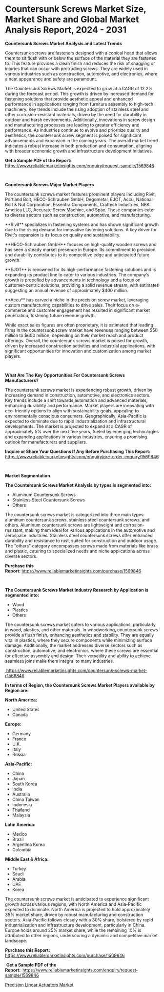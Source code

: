 <p><h1>Countersunk Screws Market Size, Market Share and Global Market Analysis Report, 2024 - 2031</h1></p><p><strong>Countersunk Screws Market Analysis and Latest Trends</strong></p>
<p><p>Countersunk screws are fasteners designed with a conical head that allows them to sit flush with or below the surface of the material they are fastened to. This feature provides a clean finish and reduces the risk of snagging or injuries that can occur with protruding screws. They are widely used in various industries such as construction, automotive, and electronics, where a neat appearance and safety are paramount.</p><p>The Countersunk Screws Market is expected to grow at a CAGR of 12.2% during the forecast period. This growth is driven by increased demand for fastening solutions that provide aesthetic appeal and enhanced performance in applications ranging from furniture assembly to high-tech machinery. Key trends include the rising adoption of stainless steel and other corrosion-resistant materials, driven by the need for durability in outdoor and harsh environments. Additionally, innovations in screw design and manufacturing processes are leading to greater efficiency and performance. As industries continue to evolve and prioritize quality and aesthetics, the countersunk screw segment is poised for significant advancements and expansion in the coming years. The overall market trend indicates a robust increase in both production and consumption, aligning with broader economic growth and infrastructure development initiatives.</p></p>
<p><strong>Get a Sample PDF of the Report:&nbsp;</strong> <a href="https://www.reliablemarketinsights.com/enquiry/request-sample/1569846?utm_campaign=1938&utm_medium=2&utm_source=Github&utm_content=ia&utm_term=29122024&utm_id=countersunk-screws">https://www.reliablemarketinsights.com/enquiry/request-sample/1569846</a></p>
<p>&nbsp;</p>
<p><strong>Countersunk Screws Major Market Players</strong></p>
<p><p>The countersunk screws market features prominent players including Rivit, Portland Bolt, HECO-Schrauben GmbH, Degometal, EJOT, Accu, National Bolt & Nut Corporation, Essentra Components, Craftech Industries, NBK America LLC, Accurate Screw Machine, and Spax. These companies cater to diverse sectors such as construction, automotive, and manufacturing.</p><p>**Rivit** specializes in fastening systems and has shown significant growth due to the rising demand for innovative fastening solutions. A key driver for Rivit's expansion is its focus on quality and sustainability. </p><p>**HECO-Schrauben GmbH** focuses on high-quality wooden screws and has seen a steady market presence in Europe. Its commitment to precision and durability contributes to its competitive edge and anticipated future growth.</p><p>**EJOT** is renowned for its high-performance fastening solutions and is expanding its product line to cater to various industries. The company’s growth is propelled by advancements in technology and a focus on customer-centric solutions, providing a solid revenue stream, with estimates suggesting an annual revenue of approximately $400 million.</p><p>**Accu** has carved a niche in the precision screw market, leveraging custom manufacturing capabilities to drive sales. Their focus on e-commerce and customer engagement has resulted in significant market penetration, fostering future revenue growth.</p><p>While exact sales figures are often proprietary, it is estimated that leading firms in the countersunk screw market have revenues ranging between $50 million to $600 million, depending on their market reach and product offerings. Overall, the countersunk screws market is poised for growth, driven by increased construction activities and industrial applications, with significant opportunities for innovation and customization among market players.</p></p>
<p>&nbsp;</p>
<p><strong>What Are The Key Opportunities For Countersunk Screws Manufacturers?</strong></p>
<p><p>The countersunk screws market is experiencing robust growth, driven by increasing demand in construction, automotive, and electronics sectors. Key trends include a shift towards automation and advanced materials, enhancing durability and performance. Market players are innovating with eco-friendly options to align with sustainability goals, appealing to environmentally conscious consumers. Geographically, Asia-Pacific is expected to dominate due to rapid industrialization and infrastructural developments. The market is projected to expand at a CAGR of approximately 5% over the next five years, fueled by emerging technologies and expanding applications in various industries, ensuring a promising outlook for manufacturers and suppliers.</p></p>
<p><strong>Inquire or Share Your Questions If Any Before Purchasing This Report:</strong> <a href="https://www.reliablemarketinsights.com/enquiry/pre-order-enquiry/1569846?utm_campaign=1938&utm_medium=2&utm_source=Github&utm_content=ia&utm_term=29122024&utm_id=countersunk-screws">https://www.reliablemarketinsights.com/enquiry/pre-order-enquiry/1569846</a></p>
<p>&nbsp;</p>
<p><strong>Market Segmentation</strong></p>
<p><strong>The Countersunk Screws Market Analysis by types is segmented into:</strong></p>
<p><ul><li>Aluminum Countersunk Screws</li><li>Stainless Steel Countersunk Screws</li><li>Others</li></ul></p>
<p><p>The countersunk screws market is categorized into three main types: aluminum countersunk screws, stainless steel countersunk screws, and others. Aluminum countersunk screws are lightweight and corrosion-resistant, making them ideal for various applications in the automotive and aerospace industries. Stainless steel countersunk screws offer enhanced durability and resistance to rust, suited for construction and outdoor usage. The "others" category encompasses screws made from materials like brass and plastic, catering to specialized needs and niche applications across diverse sectors.</p></p>
<p><strong>Purchase this Report:&nbsp;</strong><a href="https://www.reliablemarketinsights.com/purchase/1569846?utm_campaign=1938&utm_medium=2&utm_source=Github&utm_content=ia&utm_term=29122024&utm_id=countersunk-screws">https://www.reliablemarketinsights.com/purchase/1569846</a></p>
<p>&nbsp;</p>
<p><strong>The Countersunk Screws Market Industry Research by Application is segmented into:</strong></p>
<p><ul><li>Wood</li><li>Plastics</li><li>Others</li></ul></p>
<p><p>The countersunk screws market caters to various applications, particularly in wood, plastics, and other materials. In woodworking, countersunk screws provide a flush finish, enhancing aesthetics and stability. They are equally vital in plastics, where they secure components while minimizing surface damage. Additionally, the market addresses diverse sectors such as construction, automotive, and electronics, where these screws are essential for effective assembly and design. Their versatility and ability to achieve seamless joins make them integral to many industries.</p></p>
<p><a href="https://www.reliablemarketinsights.com/countersunk-screws-market-r1569846?utm_campaign=1938&utm_medium=2&utm_source=Github&utm_content=ia&utm_term=29122024&utm_id=countersunk-screws">&nbsp;https://www.reliablemarketinsights.com/countersunk-screws-market-r1569846</a></p>
<p><strong>In terms of Region, the Countersunk Screws Market Players available by Region are:</strong></p>
<p>
    <p> <strong> North America: </strong>
        <ul>
            <li>United States</li>
            <li>Canada</li>
        </ul>
        </p> 
    <p> <strong> Europe: </strong>
        <ul>
            <li>Germany</li>
            <li>France</li>
            <li>U.K.</li>
            <li>Italy</li>
            <li>Russia</li>
        </ul>
        </p> 
    <p> <strong> Asia-Pacific: </strong>
        <ul>
            <li>China</li>
            <li>Japan</li>
            <li>South Korea</li>
            <li>India</li>
            <li>Australia</li>
            <li>China Taiwan</li>
            <li>Indonesia</li>
            <li>Thailand</li>
            <li>Malaysia</li>
        </ul>
        </p> 
    <p> <strong> Latin America: </strong>
        <ul>
            <li>Mexico</li>
            <li>Brazil</li>
            <li>Argentina Korea</li>
            <li>Colombia</li>
        </ul>
        </p> 
    <p> <strong> Middle East & Africa: </strong>
        <ul>
            <li>Turkey</li>
            <li>Saudi</li>
            <li>Arabia</li>
            <li>UAE</li>
            <li>Korea</li>
        </ul>
    </p>
    </p>
<p><p>The countersunk screws market is anticipated to experience significant growth across various regions, with North America and Asia-Pacific expected to dominate. North America is projected to hold approximately 35% market share, driven by robust manufacturing and construction sectors. Asia-Pacific follows closely with a 30% share, bolstered by rapid industrialization and infrastructure development, particularly in China. Europe holds around 25% market share, while the remaining 10% is attributed to other regions, underscoring a dynamic and competitive market landscape.</p></p>
<p><strong>Purchase this Report: </strong><a href="https://www.reliablemarketinsights.com/purchase/1569846?utm_campaign=1938&utm_medium=2&utm_source=Github&utm_content=ia&utm_term=29122024&utm_id=countersunk-screws">https://www.reliablemarketinsights.com/purchase/1569846</a></p>
<p>&nbsp;<strong>Get a Sample PDF of the Report:&nbsp;&nbsp;</strong><a href="https://www.reliablemarketinsights.com/enquiry/request-sample/1569846?utm_campaign=1938&utm_medium=2&utm_source=Github&utm_content=ia&utm_term=29122024&utm_id=countersunk-screws">https://www.reliablemarketinsights.com/enquiry/request-sample/1569846</a></p>
<p><strong></strong></p>
<p><p><a href="https://github.com/provorikovar/Market-Research-Report-List-6/blob/main/precision-linear-actuators-market.md?utm_campaign=1938&utm_medium=2&utm_source=Github&utm_content=ia&utm_term=29122024&utm_id=countersunk-screws">Precision Linear Actuators Market</a></p></p>